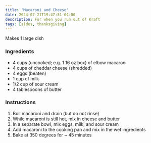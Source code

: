 ```yaml
---
title: 'Macaroni and Cheese'
date: 2024-07-21T19:47:51-04:00
description: For when you run out of Kraft
tags: [sides, thanksgiving]
---
```


Makes 1 large dish

### Ingredients

- 4 cups (uncooked; e.g. 1 16 oz box) of elbow macaroni
- 4 cups of cheddar cheese (shredded)
- 4 eggs (beaten)
- 1 cup of milk
- 1/2 cup of sour cream
- 4 tablespoons of butter

### Instructions

1. Boil macaroni and drain (but do not rinse)
2. While macaroni is still hot, mix in cheese and butter
3. In a separate bowl, mix eggs, milk, and sour cream
4. Add macaroni to the cooking pan and mix in the wet ingredients
5. Bake at 350 degrees for ~ 45 minutes
